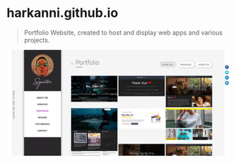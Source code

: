 # harkanni.github.io

> Portfolio Website, created to host and display web apps and various projects. 

<p align="center">
  <img src="./images/Screenshot.png"/>
  <br>
</p>
